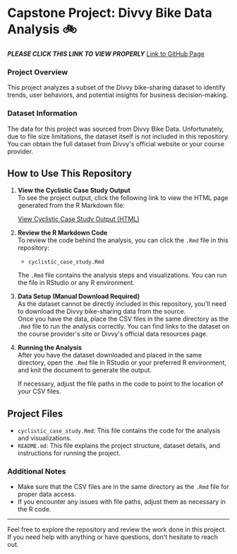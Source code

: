 # Capstone Project: Divvy Bike Data Analysis 🚲
**_PLEASE CLICK THIS LINK TO VIEW PROPERLY_**
[Link to GitHub Page](https://kapkirk-analytics.github.io/Kap-Data-Portfolio/)
### Project Overview
This project analyzes a subset of the Divvy bike-sharing dataset to identify trends, user behaviors, and potential insights for business decision-making.

### Dataset Information
The data for this project was sourced from Divvy Bike Data. Unfortunately, due to file size limitations, the dataset itself is not included in this repository. You can obtain the full dataset from Divvy's official website or your course provider.

## How to Use This Repository

1. **View the Cyclistic Case Study Output**  
   To see the project output, click the following link to view the HTML page generated from the R Markdown file:

   [View Cyclistic Case Study Output (HTML)](Cyclistic_Case_Study.html)

2. **Review the R Markdown Code**  
   To review the code behind the analysis, you can click the `.Rmd` file in this repository:  
   - `cyclistic_case_study.Rmd`

   The `.Rmd` file contains the analysis steps and visualizations. You can run the file in RStudio or any R environment.

3. **Data Setup (Manual Download Required)**  
   As the dataset cannot be directly included in this repository, you'll need to download the Divvy bike-sharing data from the source.  
   Once you have the data, place the CSV files in the same directory as the `.Rmd` file to run the analysis correctly. You can find links to the dataset on the course provider's site or Divvy's official data resources page.

4. **Running the Analysis**  
   After you have the dataset downloaded and placed in the same directory, open the `.Rmd` file in RStudio or your preferred R environment, and knit the document to generate the output.

   If necessary, adjust the file paths in the code to point to the location of your CSV files.

## Project Files

- `cyclistic_case_study.Rmd`: This file contains the code for the analysis and visualizations.
- `README.md`: This file explains the project structure, dataset details, and instructions for running the project.

### Additional Notes
- Make sure that the CSV files are in the same directory as the `.Rmd` file for proper data access.
- If you encounter any issues with file paths, adjust them as necessary in the R code.

---

Feel free to explore the repository and review the work done in this project. If you need help with anything or have questions, don't hesitate to reach out.

